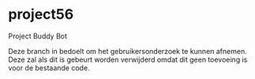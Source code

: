 # project56
Project Buddy Bot
 
Deze branch in bedoelt om het gebruikersonderzoek te kunnen afnemen. Deze zal als dit is gebeurt worden verwijderd omdat dit geen toevoeing is voor de bestaande code.
